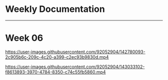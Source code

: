 <h1>Weekly Documentation</h1>
<hr>

<h1>Week 06</h1>

https://user-images.githubusercontent.com/92052904/142780093-2c905b6c-209c-4c20-a399-c2ec93b9830d.mp4

https://user-images.githubusercontent.com/92052904/143033102-f8613893-3970-4784-8350-c74c55fb5860.mp4

